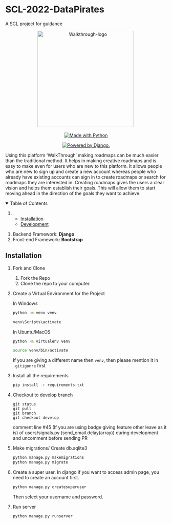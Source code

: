 # SCL-2022-DataPirates
A SCL project for guidance

<p align="center"> 
 <img src="https://i.ibb.co/bzCVQyz/Walkthrough-Logo.png" alt="Walkthrough-logo" border="0" width=300 height=300/>&nbsp; </a></p>


<p class="text-center mb-3" align="center">
<a href="https://walkthrough-datapirates.herokuapp.com/"><img src="https://forthebadge.com/images/badges/made-with-python.svg" border="0" title="Made with Python" /></a>
</p>

<p class="text-center mb-3" align="center">
<a href="http://www.djangoproject.com/"><img src="https://www.djangoproject.com/m/img/badges/djangopowered126x54.gif" border="0" alt="Powered by Django." title="Powered by Django." /></a>
</p>

Using this platform ‘WalkThrough’ making roadmaps can be much easier than the traditional method. It helps in making creative roadmaps and is easy to make even for users who are new to this platform. It allows people who are new to sign up and create a new account whereas people who already have existing accounts can sign in to create roadmaps or search for roadmaps they are interested in. Creating roadmaps gives the users a clear vision and helps them establish their goals. This will allow them to start moving ahead in the direction of the goals they want to achieve.


<!-- TABLE OF CONTENTS -->
<details open="open">
  <summary>Table of Contents</summary>
  <ol>
    <li>
      <ul>
        <li><a href="#installation">Installation</a></li>
        <li><a href="#development">Development</a></li>
      </ul>
    </li>
  </ol>
</details>


1. Backend Framework: **Django**
2. Front-end Framework: **Bootstrap**

## Installation 

1. Fork and Clone
    <ol>
    <li>Fork the Repo</li>
    <li>Clone the repo to your computer.</li>
    </ol>

2. Create a Virtual Environment for the Project

    In Windows
    ```bash
    python -m venv venv
    
    venv\Scripts\activate
    ```

    In Ubuntu/MacOS
    ```bash
    python -m virtualenv venv
    
    source venv/bin/activate
    ```
   
   If you are giving a different name then `venv`, then please mention it in `.gitigonre` first

3. Install all the requirements

    ```bash
    pip install -r requirements.txt
    ```
   
4. Checkout to develop branch
     ```git
    git status
    git pull
    git branch
    git checkout develop
    
    ```
   
   
   comment line #45 (If you are using badge giving feature other leave as it is) of users/signals.py (send_email.delay(array)) during development and uncomment before sending PR
   

5. Make migrations/ Create db.sqlite3

    ```bash
    python manage.py makemigrations
    python manage.py migrate
    ```
6. Create a super user.
    In django if you want to access admin page, you need to create an account first.
    ```djangotemplate
    python manage.py createsuperuser
    ```
   Then select your username and password.
   
7. Run server
    ```bash
    python manage.py runserver
    ```
